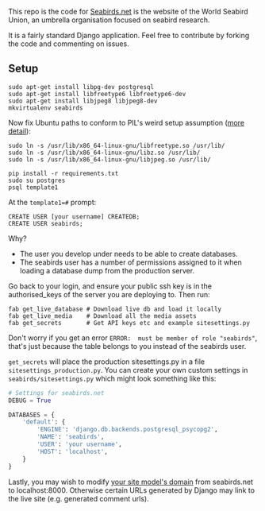 This repo is the code for [Seabirds.net](http://seabirds.net) 
is the website of the World Seabird Union, an umbrella organisation focused on seabird research. 

It is a fairly standard Django application. Feel free to contribute by forking
the code and commenting on issues.

## Setup

```
sudo apt-get install libpg-dev postgresql
sudo apt-get install libfreetype6 libfreetype6-dev
sudo apt-get install libjpeg8 libjpeg8-dev
mkvirtualenv seabirds
```

Now fix Ubuntu paths to conform to PIL's weird setup assumption
([more detail](https://gist.github.com/1901496)):
```
sudo ln -s /usr/lib/x86_64-linux-gnu/libfreetype.so /usr/lib/
sudo ln -s /usr/lib/x86_64-linux-gnu/libz.so /usr/lib/
sudo ln -s /usr/lib/x86_64-linux-gnu/libjpeg.so /usr/lib/
```

```
pip install -r requirements.txt
sudo su postgres
psql template1
```

At the `template1=#` prompt:
```
CREATE USER [your username] CREATEDB;
CREATE USER seabirds;
```

Why?
* The user you develop under needs to be able to create databases.
* The seabirds user has a number of permissions assigned to it when loading
  a database dump from the production server.

Go back to your login, and ensure your public ssh key is in the
authorised_keys of the server you are deploying to. Then run:
```
fab get_live_database # Download live db and load it locally
fab get_live_media    # Download all the media assets
fab get_secrets       # Get API keys etc and example sitesettings.py
```

Don't worry if you get an error `ERROR:  must be member of role "seabirds"`,
that's just because the table belongs to you instead of the seabirds user.

`get_secrets` will place the production sitesettings.py in a file
`sitesettings_production.py`. You can create your own custom settings in
`seabirds/sitesettings.py` which might look something like this:

```python
# Settings for seabirds.net
DEBUG = True

DATABASES = {
    'default': {
        'ENGINE': 'django.db.backends.postgresql_psycopg2',
        'NAME': 'seabirds',
        'USER': 'your username',
        'HOST': 'localhost',
    }
}
```

Lastly, you may wish to modify [your site model's domain](http://localhost:8000/admin/sites/site/)
from seabirds.net to localhost:8000. Otherwise certain URLs generated by Django may
link to the live site (e.g. generated comment urls).

